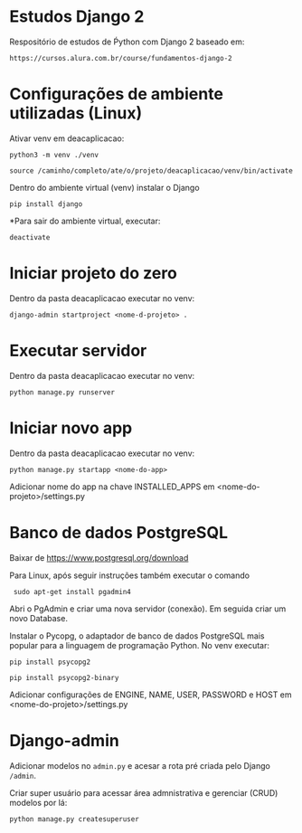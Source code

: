 # Estudos Django 2

Respositório de estudos de Ṕython com Django 2 baseado em:
            
    https://cursos.alura.com.br/course/fundamentos-django-2


# Configurações de ambiente utilizadas (Linux)
 
Ativar venv em deacaplicacao:

```python3 -m venv ./venv```

```source /caminho/completo/ate/o/projeto/deacaplicacao/venv/bin/activate```

Dentro do ambiente virtual (venv) instalar o Django

```pip install django```

*Para sair do ambiente virtual, executar:

```deactivate```


# Iniciar projeto do zero

Dentro da pasta deacaplicacao executar no venv:

```django-admin startproject <nome-d-projeto> .```

# Executar servidor

Dentro da pasta deacaplicacao executar no venv:

```python manage.py runserver```


# Iniciar novo app

Dentro da pasta deacaplicacao executar no venv:

```python manage.py startapp <nome-do-app>```

Adicionar nome do app na chave INSTALLED_APPS em \<nome-do-projeto>/settings.py

# Banco de dados PostgreSQL

Baixar de https://www.postgresql.org/download

Para Linux, após seguir instruções também executar o comando

``` sudo apt-get install pgadmin4```

Abri o PgAdmin e criar uma nova servidor (conexão). Em seguida criar um novo Database. 

Instalar o Pycopg, o adaptador de banco de dados PostgreSQL mais popular para a linguagem de programação Python. No venv executar:

```pip install psycopg2```

```pip install psycopg2-binary```

Adicionar configurações de ENGINE, NAME, USER, PASSWORD e HOST em \<nome-do-projeto>/settings.py

# Django-admin

Adicionar modelos no `admin.py` e acesar a rota pré criada pelo Django `/admin`.

Criar super usuário para acessar área admnistrativa e gerenciar (CRUD) modelos por lá:

```python manage.py createsuperuser```